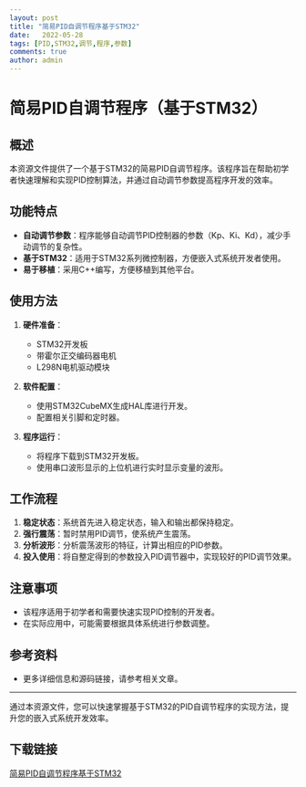 ```yaml
---
layout: post
title: "简易PID自调节程序基于STM32"
date:   2022-05-28
tags: [PID,STM32,调节,程序,参数]
comments: true
author: admin
---
```

# 简易PID自调节程序（基于STM32）

## 概述

本资源文件提供了一个基于STM32的简易PID自调节程序。该程序旨在帮助初学者快速理解和实现PID控制算法，并通过自动调节参数提高程序开发的效率。

## 功能特点

- **自动调节参数**：程序能够自动调节PID控制器的参数（Kp、Ki、Kd），减少手动调节的复杂性。
- **基于STM32**：适用于STM32系列微控制器，方便嵌入式系统开发者使用。
- **易于移植**：采用C++编写，方便移植到其他平台。

## 使用方法

1. **硬件准备**：
   - STM32开发板
   - 带霍尔正交编码器电机
   - L298N电机驱动模块

2. **软件配置**：
   - 使用STM32CubeMX生成HAL库进行开发。
   - 配置相关引脚和定时器。

3. **程序运行**：
   - 将程序下载到STM32开发板。
   - 使用串口波形显示的上位机进行实时显示变量的波形。

## 工作流程

1. **稳定状态**：系统首先进入稳定状态，输入和输出都保持稳定。
2. **强行震荡**：暂时禁用PID调节，使系统产生震荡。
3. **分析波形**：分析震荡波形的特征，计算出相应的PID参数。
4. **投入使用**：将自整定得到的参数投入PID调节器中，实现较好的PID调节效果。

## 注意事项

- 该程序适用于初学者和需要快速实现PID控制的开发者。
- 在实际应用中，可能需要根据具体系统进行参数调整。

## 参考资料

- 更多详细信息和源码链接，请参考相关文章。

---

通过本资源文件，您可以快速掌握基于STM32的PID自调节程序的实现方法，提升您的嵌入式系统开发效率。

## 下载链接

[简易PID自调节程序基于STM32](https://pan.quark.cn/s/6486b74c307c)